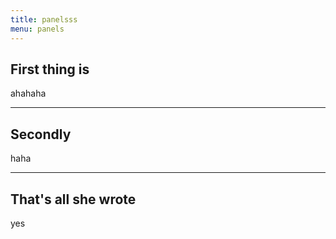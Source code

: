 ```yaml
---
title: panelsss
menu: panels
---
```


## First thing is
ahahaha

---
## Secondly
haha

---
## That's all she wrote
yes